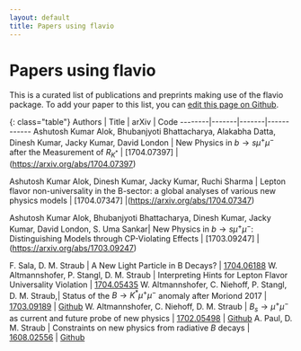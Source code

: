 ```yaml
---
layout: default
title: Papers using flavio
---
```


# Papers using flavio

This is a curated list of publications and preprints making use of the flavio package. To add your paper to this list, you can [edit this page on Github](https://github.com/flav-io/flav-io.github.io/blob/master/papers.md).


{: class="table"}
Authors | Title | arXiv | Code
--------|-------|-------|------------
Ashutosh Kumar Alok, Bhubanjyoti Bhattacharya, Alakabha Datta, Dinesh Kumar, Jacky Kumar, David London | New Physics in $b \rightarrow s \mu^+ \mu^-$ after the Measurement of $R_{K^*}$ | [1704.07397] |(https://arxiv.org/abs/1704.07397)

Ashutosh Kumar Alok, Dinesh Kumar, Jacky Kumar, Ruchi Sharma | Lepton flavor non-universality in the B-sector: a global analyses of various new physics models | [1704.07347] |(https://arxiv.org/abs/1704.07347)

Ashutosh Kumar Alok, Bhubanjyoti Bhattacharya, Dinesh Kumar, Jacky Kumar, David London, S. Uma Sankar| New Physics in $b \rightarrow s \mu^+ \mu^-$: Distinguishing Models through CP-Violating Effects | [1703.09247] | (https://arxiv.org/abs/1703.09247)

F. Sala, D. M. Straub | A New Light Particle in B Decays? | [1704.06188](https://www.arxiv.org/abs/1704.06188)
W. Altmannshofer, P. Stangl, D. M. Straub | Interpreting Hints for Lepton Flavor Universality  Violation | [1704.05435](https://www.arxiv.org/abs/1704.05435)
W. Altmannshofer, C. Niehoff, P. Stangl, D. M. Straub,| Status of the $B\to K^\ast\mu^+\mu^-$ anomaly after Moriond 2017 | [1703.09189](https://www.arxiv.org/abs/1703.09189) | [Github](https://github.com/DavidMStraub/paper-bkstarmumu-anss)
W. Altmannshofer, C. Niehoff, D. M. Straub | $B_s\to\mu^+\mu^-$ as current and future probe of new physics | [1702.05498](https://www.arxiv.org/abs/1702.05498) | [Github](https://github.com/DavidMStraub/paper-bsmumu-ans)
A. Paul, D. M. Straub | Constraints on new physics from radiative $B$ decays | [1608.02556](https://www.arxiv.org/abs/1608.02556) | [Github](https://github.com/DavidMStraub/paper-bvgamma-ps)
